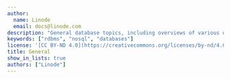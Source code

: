 ```yaml
---
author:
  name: Linode
  email: docs@linode.com
description: "General database topics, including overviews of various database technologies."
keywords: ["rdbms", "nosql", "databases"]
license: '[CC BY-ND 4.0](https://creativecommons.org/licenses/by-nd/4.0)'
title: General
show_in_lists: true
authors: ["Linode"]
---
```


